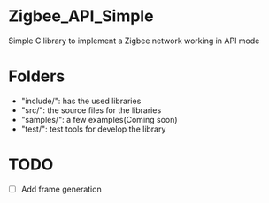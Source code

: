 Zigbee_API_Simple
=================

Simple C library to implement a Zigbee network working in API mode 

Folders
=======
- "include/": has the used libraries
- "src/": the source files for the libraries
- "samples/": a few examples(Coming soon)
- "test/": test tools for develop the library

TODO
====
- [ ] Add frame generation